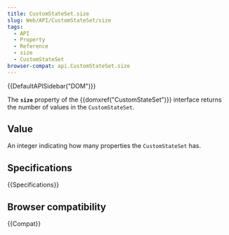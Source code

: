 ```yaml
---
title: CustomStateSet.size
slug: Web/API/CustomStateSet/size
tags:
  - API
  - Property
  - Reference
  - size
  - CustomStateSet
browser-compat: api.CustomStateSet.size
---
```

{{DefaultAPISidebar("DOM")}}

The **`size`** property of the {{domxref("CustomStateSet")}} interface returns the number of values in the `CustomStateSet`.

## Value

An integer indicating how many properties the `CustomStateSet` has.

## Specifications

{{Specifications}}

## Browser compatibility

{{Compat}}
